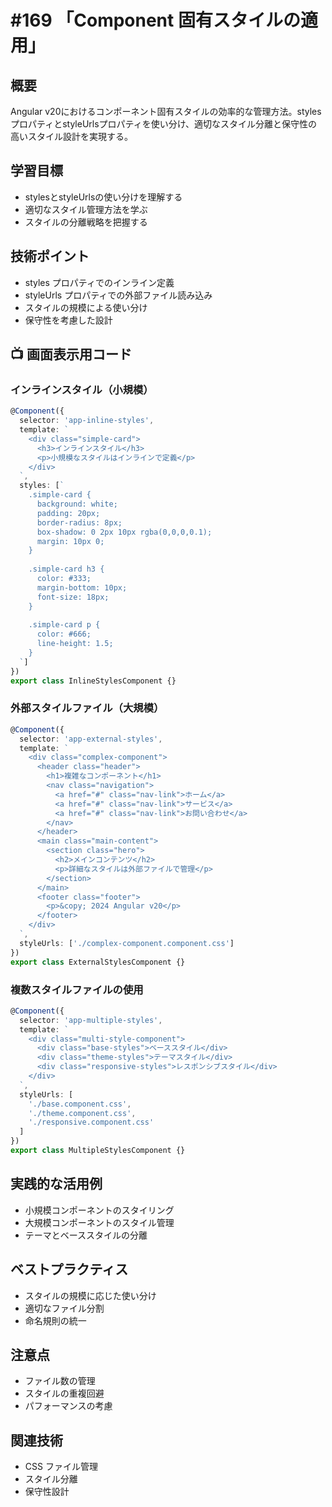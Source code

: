 # #169 「Component 固有スタイルの適用」

## 概要
Angular v20におけるコンポーネント固有スタイルの効率的な管理方法。stylesプロパティとstyleUrlsプロパティを使い分け、適切なスタイル分離と保守性の高いスタイル設計を実現する。

## 学習目標
- stylesとstyleUrlsの使い分けを理解する
- 適切なスタイル管理方法を学ぶ
- スタイルの分離戦略を把握する

## 技術ポイント
- styles プロパティでのインライン定義
- styleUrls プロパティでの外部ファイル読み込み
- スタイルの規模による使い分け
- 保守性を考慮した設計

## 📺 画面表示用コード

### インラインスタイル（小規模）
```typescript
@Component({
  selector: 'app-inline-styles',
  template: `
    <div class="simple-card">
      <h3>インラインスタイル</h3>
      <p>小規模なスタイルはインラインで定義</p>
    </div>
  `,
  styles: [`
    .simple-card {
      background: white;
      padding: 20px;
      border-radius: 8px;
      box-shadow: 0 2px 10px rgba(0,0,0,0.1);
      margin: 10px 0;
    }
    
    .simple-card h3 {
      color: #333;
      margin-bottom: 10px;
      font-size: 18px;
    }
    
    .simple-card p {
      color: #666;
      line-height: 1.5;
    }
  `]
})
export class InlineStylesComponent {}
```

### 外部スタイルファイル（大規模）
```typescript
@Component({
  selector: 'app-external-styles',
  template: `
    <div class="complex-component">
      <header class="header">
        <h1>複雑なコンポーネント</h1>
        <nav class="navigation">
          <a href="#" class="nav-link">ホーム</a>
          <a href="#" class="nav-link">サービス</a>
          <a href="#" class="nav-link">お問い合わせ</a>
        </nav>
      </header>
      <main class="main-content">
        <section class="hero">
          <h2>メインコンテンツ</h2>
          <p>詳細なスタイルは外部ファイルで管理</p>
        </section>
      </main>
      <footer class="footer">
        <p>&copy; 2024 Angular v20</p>
      </footer>
    </div>
  `,
  styleUrls: ['./complex-component.component.css']
})
export class ExternalStylesComponent {}
```

### 複数スタイルファイルの使用
```typescript
@Component({
  selector: 'app-multiple-styles',
  template: `
    <div class="multi-style-component">
      <div class="base-styles">ベーススタイル</div>
      <div class="theme-styles">テーマスタイル</div>
      <div class="responsive-styles">レスポンシブスタイル</div>
    </div>
  `,
  styleUrls: [
    './base.component.css',
    './theme.component.css',
    './responsive.component.css'
  ]
})
export class MultipleStylesComponent {}
```

## 実践的な活用例
- 小規模コンポーネントのスタイリング
- 大規模コンポーネントのスタイル管理
- テーマとベーススタイルの分離

## ベストプラクティス
- スタイルの規模に応じた使い分け
- 適切なファイル分割
- 命名規則の統一

## 注意点
- ファイル数の管理
- スタイルの重複回避
- パフォーマンスの考慮

## 関連技術
- CSS ファイル管理
- スタイル分離
- 保守性設計
